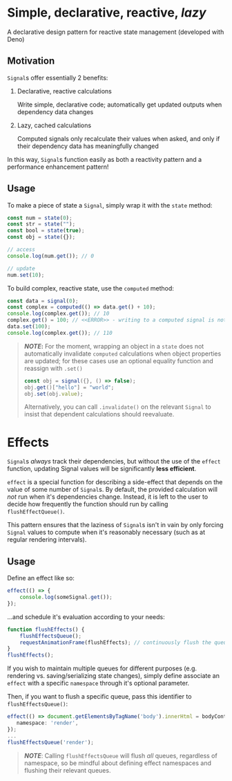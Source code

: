 # Simple, declarative, reactive, _lazy_

A declarative design pattern for reactive state management (developed with Deno)

## Motivation

`Signal`s offer essentially 2 benefits:

1. Declarative, reactive calculations

   Write simple, declarative code; automatically get updated outputs when
   dependency data changes

2. Lazy, cached calculations

   Computed signals only recalculate their values when asked, and only if their
   dependency data has meaningfully changed

In this way, `Signal`s function easily as both a reactivity pattern and a
performance enhancement pattern!

## Usage

To make a piece of state a `Signal`, simply wrap it with the `state` method:

```typescript
const num = state(0);
const str = state("");
const bool = state(true);
const obj = state({});

// access
console.log(num.get()); // 0

// update
num.set(10);
```

To build complex, reactive state, use the `computed` method:

```typescript
const data = signal(0);
const complex = computed(() => data.get() + 10);
console.log(complex.get()); // 10
complex.get() = 100; // <<ERROR>> - writing to a computed signal is not allowed
data.set(100);
console.log(complex.get()); // 110
```

> **_NOTE_:** For the moment, wrapping an object in a `state` does not
> automatically invalidate `computed` calculations when object properties are
> updated; for these cases use an optional equality function and reassign with
> `.set()`
>
> ```typescript
> const obj = signal({}, () => false);
> obj.get()["hello"] = "world";
> obj.set(obj.value);
> ```
>
> Alternatively, you can call `.invalidate()` on the relevant `Signal` to insist
> that dependent calculations should reevaluate.

# Effects

`Signal`s _always_ track their dependencies, but without the use of the `effect`
function, updating Signal values will be significantly **less efficient**.

`effect` is a special function for describing a side-effect that depends on the
value of some number of `Signal`s. By default, the provided calculation will
_not_ run when it's dependencies change. Instead, it is left to the user to
decide how frequently the function should run by calling `flushEffectQueue()`.

This pattern ensures that the laziness of `Signal`s isn't in vain by only
forcing `Signal` values to compute when it's reasonably necessary (such as at
regular rendering intervals).

## Usage

Define an effect like so:

```typescript
effect(() => {
    console.log(someSignal.get());
});
```

...and schedule it's evaluation according to your needs:

```typescript
function flushEffects() {
    flushEffectsQueue();
    requestAnimationFrame(flushEffects); // continuously flush the queue each frame
}
flushEffects();
```

If you wish to maintain multiple queues for different purposes (e.g. rendering
vs. saving/serializing state changes), simply define associate an `effect` with
a specific `namespace` through it's optional parameter.

Then, if you want to flush a specific queue, pass this identifier to
`flushEffectsQueue()`:

```typescript
effect(() => document.getElementsByTagName('body').innerHtml = bodyContents.get(), {
   namespace: 'render',
});
...
flushEffectsQueue('render');
```

> **_NOTE_**: Calling `flushEffectsQueue` will flush _all_ queues, regardless of
> namespace, so be mindful about defining effect namespaces and flushing their
> relevant queues.

